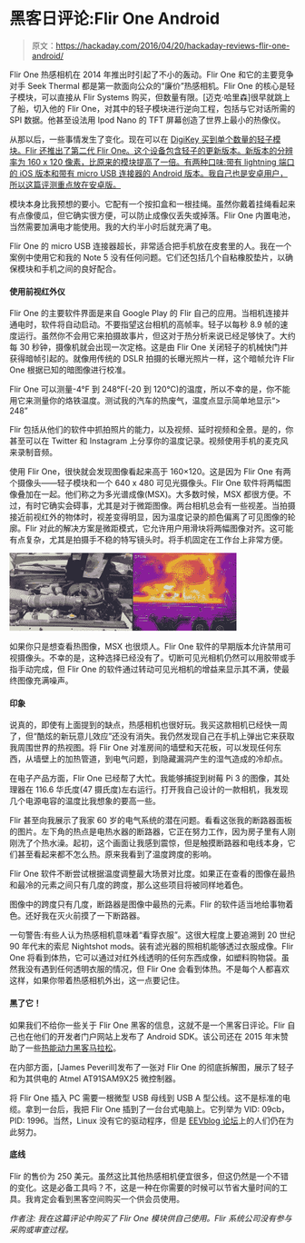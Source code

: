 # 黑客日评论:Flir One Android

> 原文：<https://hackaday.com/2016/04/20/hackaday-reviews-flir-one-android/>

Flir One 热感相机在 2014 年推出时引起了不小的轰动。Flir One 和它的主要竞争对手 Seek Thermal 都是第一款面向公众的“廉价”热感相机。Flir One 的核心是轻子模块，可以直接从 Flir Systems 购买，但数量有限。[迈克·哈里森]很早就跳上了船，切入他的 Flir One，对其中的轻子模块进行逆向工程，包括与它对话所需的 SPI 数据。他甚至设法用 Ipod Nano 的 TFT 屏幕创造了世界上最小的热像仪。

从那以后，一些事情发生了变化。现在可以在 [DigiKey 买到单个数量的轻子模块。Flir 还推出了第二代 Flir One。这个设备包含轻子的更新版本。新版本的分辨率为 160 x 120 像素，比原来的模块提高了一倍。有两种口味:带有 lightning 端口的 iOS 版本和带有 micro USB 连接器的 Android 版本。我自己也是安卓用户，所以这篇评测重点放在安卓版。](http://www.digikey.com/en/product-highlight/f/flir/lepton-lwir-camera-modules)

模块本身比我预想的要小。它配有一个按扣盒和一根挂绳。虽然你戴着挂绳看起来有点像傻瓜，但它确实很方便，可以防止成像仪丢失或掉落。Flir One 内置电池，当然需要加满电才能使用。我的大约半小时后就充满了电。

Flir One 的 micro USB 连接器超长，非常适合把手机放在皮套里的人。我在一个案例中使用它和我的 Note 5 没有任何问题。它们还包括几个自粘橡胶垫片，以确保模块和手机之间的良好配合。

#### 使用前视红外仪

Flir One 的主要软件界面是来自 Google Play 的 Flir 自己的应用。当相机连接并通电时，软件将自动启动。不要指望这台相机的高帧率。轻子以每秒 8.9 帧的速度运行。虽然你不会用它来拍摄故事片，但这对于热分析来说已经足够快了。大约每 30 秒钟，摄像机就会出现一次定格。这是由 Flir One 关闭轻子的机械快门并获得暗帧引起的。就像用传统的 DSLR 拍摄的长曝光照片一样，这个暗帧允许 Flir One 根据已知的暗图像进行校准。

Flir One 可以测量-4°F 到 248°F(-20 到 120°C)的温度，所以不幸的是，你不能用它来测量你的烙铁温度。测试我的汽车的热废气，温度点显示简单地显示“> 248”

Flir 包括从他们的软件中抓拍照片的能力，以及视频、延时视频和全景。是的，你甚至可以在 Twitter 和 Instagram 上分享你的温度记录。视频使用手机的麦克风来录制音频。

使用 Flir One，很快就会发现图像看起来高于 160×120。这是因为 Flir One 有两个摄像头——轻子模块和一个 640 x 480 可见光摄像头。Flir One 软件将两幅图像叠加在一起。他们称之为多光谱成像(MSX)。大多数时候，MSX 都很方便。不过，有时它确实会碍事，尤其是对于微距图像。两台相机总会有一些视差。当拍摄接近前视红外的物体时，视差变得明显，因为温度记录的颜色偏离了可见图像的轮廓。Flir 对此的解决方案是微距模式，它允许用户用滑块将两幅图像对齐。这可能有点复杂，尤其是拍摄手不稳的特写镜头时。将手机固定在工作台上非常方便。

![flirjoin](img/ecfc84313452d85ce5543cdfd291c8af.png)

如果你只是想查看热图像，MSX 也很烦人。Flir One 软件的早期版本允许禁用可视摄像头。不幸的是，这种选择已经没有了。切断可见光相机仍然可以用胶带或手指手动完成，但 Flir One 的软件通过转动可见光相机的增益来显示其不满，使最终图像充满噪声。

#### 印象

说真的，即使有上面提到的缺点，热感相机也很好玩。我买这款相机已经快一周了，但“酷炫的新玩意儿效应”还没有消失。我仍然发现自己在手机上弹出它来获取我周围世界的热视图。将 Flir One 对准房间的墙壁和天花板，可以发现任何东西，从墙壁上的加热管道，到电气问题，到隐藏漏洞产生的湿气造成的冷却点。

在电子产品方面，Flir One 已经帮了大忙。我能够捕捉到树莓 Pi 3 的图像，其处理器在 116.6 华氏度(47 摄氏度)左右运行。打开我自己设计的一款相机，我发现几个电源电容的温度比我想象的要高一些。

Flir 甚至向我展示了我家 60 岁的电气系统的潜在问题。看看这张我的断路器面板的图片。左下角的热点是电热水器的断路器，它正在努力工作，因为房子里有人刚刚洗了个热水澡。起初，这个画面让我感到震惊，但是触摸断路器和电线本身，它们甚至看起来都不怎么热。原来我看到了温度跨度的影响。

Flir One 软件不断尝试根据温度调整最大场景对比度。如果正在查看的图像在最热和最冷的元素之间只有几度的跨度，那么这些项目将被同样地着色。

图像中的跨度只有几度，断路器是图像中最热的元素。Flir 的软件适当地给事物着色。还好我在灭火前摸了一下断路器。

一句警告:有些人认为热感相机意味着“看穿衣服”。这很大程度上要追溯到 20 世纪 90 年代末的索尼 Nightshot mods。装有滤光器的照相机能够透过衣服成像。Flir One 将看到体热，它可以通过对红外线透明的任何东西成像，如塑料购物袋。虽然我没有遇到任何透明衣服的情况，但 Flir One 会看到体热。不是每个人都喜欢这样，如果你带着热感相机外出，这一点要记住。

#### 黑了它！

如果我们不给你一些关于 Flir One 黑客的信息，这就不是一个黑客日评论。Flir 自己也在他们的开发者门户网站上发布了 Android SDK。该公司还在 2015 年末赞助了一些[热能动力黑客马拉松](https://www.youtube.com/watch?v=ADU18hprE4c)。

在内部方面，[James Peverill]发布了一张对 Flir One 的彻底拆解图，展示了轻子和为其供电的 Atmel AT91SAM9X25 微控制器。

将 Flir One 插入 PC 需要一根微型 USB 母线到 USB A 型公线。这不是标准的电缆。拿到一台后，我把 Flir One 插到了一台台式电脑上。它列举为 VID: 09cb，PID: 1996。当然，Linux 没有它的驱动程序，但是 [EEVblog 论坛](http://www.eevblog.com/forum/thermal-imaging/actual-resolution-of-flir-one-v2/)上的人们仍在为此努力。

#### 底线

Flir 的售价为 250 美元。虽然这比其他热感相机便宜很多，但这仍然是一个不错的变化。这是必备工具吗？不，这是一种在你需要的时候可以节省大量时间的工具。我肯定会看到黑客空间购买一个供会员使用。

*作者注:* *我在这篇评论中购买了 Flir One 模块供自己使用。Flir 系统公司没有参与采购或审查过程。*